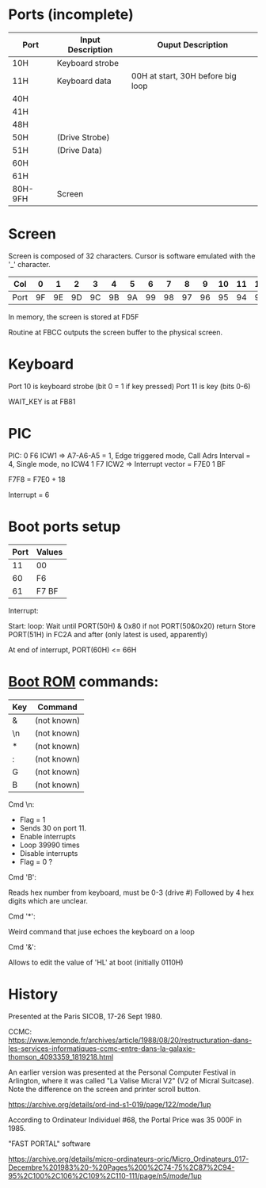 
# Ports (incomplete)

Port | Input Description | Ouput Description
-----|-------------------|-----------------
10H | Keyboard strobe |
11H | Keyboard data | 00H at start, 30H before big loop
40H |
41H |
48H |
50H | (Drive Strobe)
51H | (Drive Data)
60H |
61H |
80H-9FH	| Screen


# Screen

Screen is composed of 32 characters. Cursor is software emulated with the '_' character.

|Col | 0  | 1  | 2  | 3  | 4  | 5  | 6  | 7  | 8  | 9  | 10 | 11 | 12 | 13 | 14 | 15 | 16 | 17 | 18 | 19 | 20 | 21 | 22 | 23 | 24 | 25 | 26 | 27 | 28 | 29 | 30 | 31 |
|----|----|----|----|----|----|----|----|----|----|----|----|----|----|----|----|----|----|----|----|----|----|----|----|----|----|----|----|----|----|----|----|----|
|Port| 9F | 9E | 9D | 9C | 9B | 9A | 99 | 98 | 97 | 96 | 95 | 94 | 93 | 92 | 91 | 90 | 8F | 8E | 8D | 8C | 8B | 8A | 89 | 88 | 87 | 86 | 85 | 84 | 83 | 82 | 81 | 80 |

In memory, the screen is stored at FD5F

Routine at FBCC outputs the screen buffer to the physical screen.

# Keyboard

Port 10 is keyboard strobe (bit 0 = 1 if key pressed)
Port 11 is key (bits 0-6)

WAIT_KEY is at FB81

# PIC

PIC:
	0 F6 ICW1 => A7-A6-A5 = 1, Edge triggered mode, Call Adrs Interval = 4, Single mode, no ICW4
	1 F7 ICW2 => Interrupt vector = F7E0
	1 BF


F7F8 = F7E0 + 18

Interrupt = 6


# Boot ports setup

| Port | Values |
|------|--------|
|  11  | 00     |
|  60  | F6     |
|  61  | F7 BF  |

Interrupt:

Start:
    loop:
        Wait until PORT(50H) & 0x80
        if not PORT(50&0x20)
            return
        Store PORT(51H) in FC2A and after (only latest is used, apparently)

At end of interrupt, PORT(60H) <= 66H


# [Boot ROM](../roms/portal.asm) commands:

| Key | Command      |
|-----|--------------|
| &   | (not known)  |
| \n  | (not known)  | 
| *   | (not known)  |
| :   | (not known)  |
| G   | (not known)  |
| B   | (not known)  |

Cmd \n:

* Flag = 1
* Sends 30 on port 11.
* Enable interrupts
* Loop 39990 times
* Disable interrupts
* Flag = 0
?

Cmd 'B':

Reads hex number from keyboard, must be 0-3 (drive #)
Followed by 4 hex digits which are unclear.

Cmd '*':

Weird command that juse echoes the keyboard on a loop

Cmd '&':

Allows to edit the value of 'HL' at boot (initially 0110H)


# History

Presented at the Paris SICOB, 17-26 Sept 1980.

CCMC: https://www.lemonde.fr/archives/article/1988/08/20/restructuration-dans-les-services-informatiques-ccmc-entre-dans-la-galaxie-thomson_4093359_1819218.html


An earlier version was presented at the Personal Computer Festival in Arlington, where it was called "La Valise Micral V2" (V2 of Micral Suitcase). Note the difference on the screen and printer scroll button.

https://archive.org/details/ord-ind-s1-019/page/122/mode/1up


According to Ordinateur Individuel #68, the Portal Price was 35 000F in 1985.

"FAST PORTAL" software

https://archive.org/details/micro-ordinateurs-oric/Micro_Ordinateurs_017-Decembre%201983%20-%20Pages%200%2C74-75%2C87%2C94-95%2C100%2C106%2C109%2C110-111/page/n5/mode/1up

